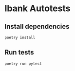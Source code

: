 # Ibank Autotests

## Install dependencies

```shell
poetry install 
```

## Run tests

```shell
poetry run pytest
```